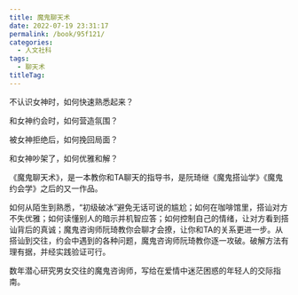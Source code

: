 ```yaml
---
title: 魔鬼聊天术
date: 2022-07-19 23:31:17
permalink: /book/95f121/
categories:
  - 人文社科
tags:
  - 聊天术
titleTag: 
---
```


不认识女神时，如何快速熟悉起来？

和女神约会时，如何营造氛围？

被女神拒绝后，如何挽回局面？

和女神吵架了，如何优雅和解？

《魔鬼聊天术》，是一本教你和TA聊天的指导书，是阮琦继《魔鬼搭讪学》《魔鬼约会学》之后的又一作品。

<!-- more -->

如何从陌生到熟悉，“初级破冰”避免无话可说的尴尬；如何在咖啡馆里，搭讪对方不失优雅；如何读懂别人的暗示并机智应答；如何控制自己的情绪，让对方看到搭讪背后的真诚；魔鬼咨询师阮琦教你会聊才会撩，让你和TA的关系更进一步。从搭讪到交往，约会中遇到的各种问题，魔鬼咨询师阮琦教你逐一攻破。破解方法有理有据，并经实践验证可行。

数年潜心研究男女交往的魔鬼咨询师，写给在爱情中迷茫困惑的年轻人的交际指南。

<BookShelf
album="https://cdn.staticaly.com/gh/jonsam-ng/image-hosting@master/oxygen-space/image.37pm59o2m2w.png"
:pages="214"
link="https://www.aliyundrive.com/s/gyvs1Q39ux7"
douban="https://book.douban.com/subject/27041530/"
author="阮琦"
publisher="北京联合出版公司"
intro="本书是数年潜心研究男女交往的魔鬼咨询师，写给在爱情中迷茫困惑的年轻人的交际指南。"
lang="中文"
/>
